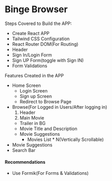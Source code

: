 # Binge Browser 

Steps Covered to Build the APP:
- Create React APP
- Tailwind CSS Configuration
- React Router DOM(For Routing)
- Header
- Sign In/Login Form
- Sign UP Form(toggle with Sign IN)
- Form Validations

Features Created in the APP
- Home Screen
  - Login Screen
  - Sign up Screen
  - Redirect to Browse Page
- Browse(For Logged in Users/After logging in)
  1. Header
  2. Main Movie
    - Trailer in BG
    - Movie Title and Description
    - Movie Suggestions
        - Movies List * N(Vertically Scrollable)
- Movie Suggestions
- Search Bar


#### Recommendations
- Use Formik(For Forms & Validations)

